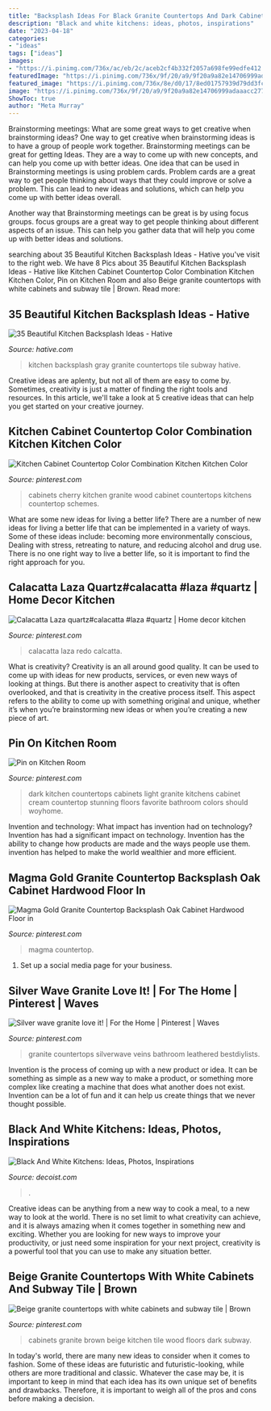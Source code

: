 ```yaml
---
title: "Backsplash Ideas For Black Granite Countertops And Dark Cabinets : 35 Beautiful Kitchen Backsplash Ideas"
description: "Black and white kitchens: ideas, photos, inspirations"
date: "2023-04-18"
categories:
- "ideas"
tags: ["ideas"]
images:
- "https://i.pinimg.com/736x/ac/eb/2c/aceb2cf4b332f2057a698fe99edfe412.jpg"
featuredImage: "https://i.pinimg.com/736x/9f/20/a9/9f20a9a82e14706999adaaacc2775d13.jpg"
featured_image: "https://i.pinimg.com/736x/8e/d0/17/8ed01757939d79dd3fc6319717ef90db--antique-white-cabinets-dark-wood-floors.jpg"
image: "https://i.pinimg.com/736x/9f/20/a9/9f20a9a82e14706999adaaacc2775d13.jpg"
ShowToc: true
author: "Meta Murray"
---
```



Brainstorming meetings: What are some great ways to get creative when brainstorming ideas?
One way to get creative when brainstorming ideas is to have a group of people work together. Brainstorming meetings can be great for getting Ideas. They are a way to come up with new concepts, and can help you come up with better ideas. 
One idea that can be used in Brainstorming meetings is using problem cards. Problem cards are a great way to get people thinking about ways that they could improve or solve a problem. This can lead to new ideas and solutions, which can help you come up with better ideas overall. 

Another way that Brainstorming meetings can be great is by using focus groups. focus groups are a great way to get people thinking about different aspects of an issue. This can help you gather data that will help you come up with better ideas and solutions.

	

		
searching about 35 Beautiful Kitchen Backsplash Ideas - Hative you've visit to the right web. We have 8 Pics about 35 Beautiful Kitchen Backsplash Ideas - Hative like Kitchen Cabinet Countertop Color Combination Kitchen Kitchen Color, Pin on Kitchen Room and also Beige granite countertops with white cabinets and subway tile | Brown. Read more:
		
    
## 35 Beautiful Kitchen Backsplash Ideas - Hative

<img loading=lazy src="https://hative.com/wp-content/uploads/2016/05/kitchen-backsplash-ideas/34-kitchen-backsplash-ideas.jpg" onerror="this.onerror=null;this.src='https://tse2.mm.bing.net/th?id=OIP.cc_5TqUNTNBRhz8wNu9v9AHaLG&amp;pid=15.1';" alt="35 Beautiful Kitchen Backsplash Ideas - Hative">

_Source: hative.com_

>kitchen backsplash gray granite countertops tile subway hative. 

	

Creative ideas are aplenty, but not all of them are easy to come by. Sometimes, creativity is just a matter of finding the right tools and resources. In this article, we'll take a look at 5 creative ideas that can help you get started on your creative journey.

    
## Kitchen Cabinet Countertop Color Combination Kitchen Kitchen Color

<img loading=lazy src="https://i.pinimg.com/736x/ac/eb/2c/aceb2cf4b332f2057a698fe99edfe412.jpg" onerror="this.onerror=null;this.src='https://tse3.mm.bing.net/th?id=OIP.p9ZbaaOnpXnt2fw4sUC9CQHaLK&amp;pid=15.1';" alt="Kitchen Cabinet Countertop Color Combination Kitchen Kitchen Color">

_Source: pinterest.com_

>cabinets cherry kitchen granite wood cabinet countertops kitchens countertop schemes. 

	

What are some new ideas for living a better life?
There are a number of new ideas for living a better life that can be implemented in a variety of ways. Some of these ideas include: becoming more environmentally conscious, Dealing with stress, retreating to nature, and reducing alcohol and drug use. There is no one right way to live a better life, so it is important to find the right approach for you.

    
## Calacatta Laza Quartz#calacatta #laza #quartz | Home Decor Kitchen

<img loading=lazy src="https://i.pinimg.com/736x/4b/11/37/4b1137533449dd861b26554807437631.jpg" onerror="this.onerror=null;this.src='https://tse2.mm.bing.net/th?id=OIP.0aC06klpHLcJEzKQ53Ls0QHaLH&amp;pid=15.1';" alt="Calacatta Laza quartz#calacatta #laza #quartz | Home decor kitchen">

_Source: pinterest.com_

>calacatta laza redo calcatta. 

	

What is creativity?
Creativity is an all around good quality. It can be used to come up with ideas for new products, services, or even new ways of looking at things. But there is another aspect to creativity that is often overlooked, and that is creativity in the creative process itself. This aspect refers to the ability to come up with something original and unique, whether it’s when you’re brainstorming new ideas or when you’re creating a new piece of art.

    
## Pin On Kitchen Room

<img loading=lazy src="https://i.pinimg.com/736x/9f/20/a9/9f20a9a82e14706999adaaacc2775d13.jpg" onerror="this.onerror=null;this.src='https://tse4.mm.bing.net/th?id=OIP.aG04DhnQvH0o7wD3ALAkVAHaLI&amp;pid=15.1';" alt="Pin on Kitchen Room">

_Source: pinterest.com_

>dark kitchen countertops cabinets light granite kitchens cabinet cream countertop stunning floors favorite bathroom colors should woyhome. 

	

Invention and technology: What impact has invention had on technology?
Invention has had a significant impact on technology. Invention has the ability to change how products are made and the ways people use them. invention has helped to make the world wealthier and more efficient.

    
## Magma Gold Granite Countertop Backsplash Oak Cabinet Hardwood Floor In

<img loading=lazy src="https://i.pinimg.com/736x/06/84/17/06841781527ae792209c8927cac62afc.jpg" onerror="this.onerror=null;this.src='https://tse3.mm.bing.net/th?id=OIP.hVZK_aJjsCzChaccgqIxwAHaLG&amp;pid=15.1';" alt="Magma Gold Granite Countertop Backsplash Oak Cabinet Hardwood Floor in">

_Source: pinterest.com_

>magma countertop. 

	

1. Set up a social media page for your business.

    
## Silver Wave Granite Love It! | For The Home | Pinterest | Waves

<img loading=lazy src="https://s-media-cache-ak0.pinimg.com/736x/98/87/61/988761e8032e6ba48e9951d4025892c9.jpg" onerror="this.onerror=null;this.src='https://tse2.mm.bing.net/th?id=OIP.b_pEU2puGbkTiRoNGGcNeAHaLH&amp;pid=15.1';" alt="Silver wave granite love it! | For the Home | Pinterest | Waves">

_Source: pinterest.com_

>granite countertops silverwave veins bathroom leathered bestdiylists. 

	

Invention is the process of coming up with a new product or idea. It can be something as simple as a new way to make a product, or something more complex like creating a machine that does what another does not exist. Invention can be a lot of fun and it can help us create things that we never thought possible.

    
## Black And White Kitchens: Ideas, Photos, Inspirations

<img loading=lazy src="https://cdn.decoist.com/wp-content/uploads/2014/05/Posh-kitchen-in-Absolute-Black-Granite-counter-top-in-a-Leather-Finish.jpg" onerror="this.onerror=null;this.src='https://tse2.mm.bing.net/th?id=OIP.0_I78MNgsbt8rwX75OOvMAHaEr&amp;pid=15.1';" alt="Black And White Kitchens: Ideas, Photos, Inspirations">

_Source: decoist.com_

>. 

	

Creative ideas can be anything from a new way to cook a meal, to a new way to look at the world. There is no set limit to what creativity can achieve, and it is always amazing when it comes together in something new and exciting. Whether you are looking for new ways to improve your productivity, or just need some inspiration for your next project, creativity is a powerful tool that you can use to make any situation better.

    
## Beige Granite Countertops With White Cabinets And Subway Tile | Brown

<img loading=lazy src="https://i.pinimg.com/736x/8e/d0/17/8ed01757939d79dd3fc6319717ef90db--antique-white-cabinets-dark-wood-floors.jpg" onerror="this.onerror=null;this.src='https://tse4.mm.bing.net/th?id=OIP.WbJOnbmLyPSrnVREGhVeFQHaMV&amp;pid=15.1';" alt="Beige granite countertops with white cabinets and subway tile | Brown">

_Source: pinterest.com_

>cabinets granite brown beige kitchen tile wood floors dark subway. 

	

In today's world, there are many new ideas to consider when it comes to fashion. Some of these ideas are futuristic and futuristic-looking, while others are more traditional and classic. Whatever the case may be, it is important to keep in mind that each idea has its own unique set of benefits and drawbacks. Therefore, it is important to weigh all of the pros and cons before making a decision.

